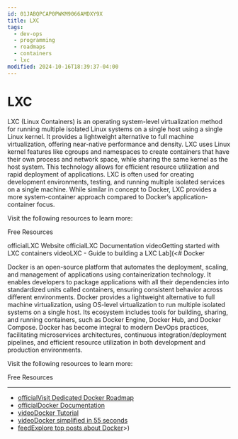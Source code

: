 ```yaml
---
id: 01JABQPCAP0PWKM9066AMDXY9X
title: LXC
tags:
  - dev-ops
  - programming
  - roadmaps
  - containers
  - lxc
modified: 2024-10-16T18:39:37-04:00
---
```

# LXC
LXC (Linux Containers) is an operating system-level virtualization method for running multiple isolated Linux systems on a single host using a single Linux kernel. It provides a lightweight alternative to full machine virtualization, offering near-native performance and density. LXC uses Linux kernel features like cgroups and namespaces to create containers that have their own process and network space, while sharing the same kernel as the host system. This technology allows for efficient resource utilization and rapid deployment of applications. LXC is often used for creating development environments, testing, and running multiple isolated services on a single machine. While similar in concept to Docker, LXC provides a more system-container approach compared to Docker’s application-container focus.

Visit the following resources to learn more:

Free Resources

officialLXC Website
officialLXC Documentation
videoGetting started with LXC containers
videoLXC - Guide to building a LXC Lab](<# Docker

Docker is an open-source platform that automates the deployment, scaling, and management of applications using containerization technology. It enables developers to package applications with all their dependencies into standardized units called containers, ensuring consistent behavior across different environments. Docker provides a lightweight alternative to full machine virtualization, using OS-level virtualization to run multiple isolated systems on a single host. Its ecosystem includes tools for building, sharing, and running containers, such as Docker Engine, Docker Hub, and Docker Compose. Docker has become integral to modern DevOps practices, facilitating microservices architectures, continuous integration/deployment pipelines, and efficient resource utilization in both development and production environments.

Visit the following resources to learn more:

Free Resources

---

- [officialVisit Dedicated Docker Roadmap](https://roadmap.sh/docker)
- [officialDocker Documentation](https://docs.docker.com/)
- [videoDocker Tutorial](https://www.youtube.com/watch?v=RqTEHSBrYFw)
- [videoDocker simplified in 55 seconds](https://youtu.be/vP_4DlOH1G4)
- [feedExplore top posts about Docker](https://app.daily.dev/tags/docker?ref=roadmapsh)>)